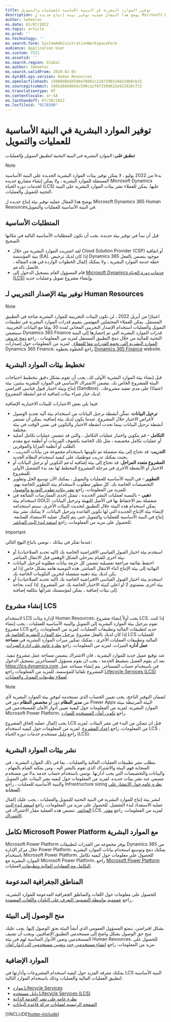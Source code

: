 ```yaml
---
title: توفير الموارد البشرية في البنية الأساسية للعمليات والتمويل
description: يوضح هذا المقال عمليه توفير بيئة إنتاج جديده ل Microsoft Dynamics 365 Human Resourcesفي البنية الأساسية للعمليات والتمويل.
author: twheeloc
ms.date: 01/07/2022
ms.topic: article
ms.prod: ''
ms.technology: ''
ms.search.form: SystemAdministrationWorkspaceForm
audience: Application User
ms.custom: 7521
ms.assetid: ''
ms.search.region: Global
ms.author: twheeloc
ms.search.validFrom: 2020-02-03
ms.dyn365.ops.version: Human Resources
ms.openlocfilehash: 15060d8bdd598476081c22d7280319da3db0cb31
ms.sourcegitcommit: 1401d66b6b64c590ca1f8f339d622e922920cf15
ms.translationtype: HT
ms.contentlocale: ar-SA
ms.lasthandoff: 07/20/2022
ms.locfileid: "9178399"
---
```

# <a name="provision-human-resources-in-the-finance-and-operations-infrastructure"></a>توفير الموارد البشرية في البنية الأساسية للعمليات والتمويل

_**تنطبق على:** الموارد البشرية في البنية التحتية لتطبيق التمويل والعمليات_ 

> [!NOTE]
> بدءا من 2022 يوليو ، لا يمكن توفير بيئات الموارد البشرية الجديدة علي البنية الأساسية المستقلة للموارد البشرية ، ولا يمكن إنشاء مشاريع جديده Microsoft Dynamics لخدمات دوره الحياة (LCS) عليها. يمكن للعملاء نشر بيئات الموارد البشرية على البنية التحتية للتمويل والعمليات.

يوضح هذا المقال عمليه توفير بيئة إنتاج جديده ل Microsoft Dynamics 365 Human Resourcesفي البنية الأساسية للعمليات والتمويل.

## <a name="prerequisites"></a>المتطلبات الأساسية

قبل أن تبدأ في توفير بيئة جديدة، يجب أن تكون المتطلبات الأساسية التالية في مكانها الصحيح:

- لقد اشتريت الموارد البشرية من خلال Cloud Solution Provider (CSP) أو اتفاقية بنية المؤسسة (EA). إذا كان لديك ترخيص Dynamics 365 موجود يتضمن بالفعل خطة خدمة الموارد البشرية ، ولا يمكنك إكمال الخطوات الواردة في هذه المقالة ، فاتصل بالدعم.
- قام المسؤول العام بتسجيل الدخول إلى [Microsoft Dynamics خدمات دورة الحياة (LCS)](https://lcs.dynamics.com) وإنشاء مشروع تمويل وعمليات جديد.

## <a name="provision-a-human-resources-trial-environment"></a>توفير بيئة الإصدار التجريبي لـ Human Resources

> [!NOTE]
> اعتبارًا من أبريل 2022 ، لن تكون البيئات التجريبية للموارد البشرية متاحة في التطبيق المستقل. يمكن للعملاء المحتملين المهتمين بتقييم قدرات الموارد البشرية في تطبيقات التمويل والعمليات استخدام الإصدار التجريبي المجاني لمدة 30 يومًا مع البيانات التجريبية. سيتضمن Dynamics 365 Finance قدرات الموارد البشرية التي تم إحضارها إلى البنية التحتية للمالية من خلال دمج التطبيق المستقل لمزيد من المعلومات ، راجع [دمج عروض الموارد البشرية التي تجمع القدرات معا للعملاء ](https://cloudblogs.microsoft.com/dynamics365/it/2021/09/15/merging-of-hr-offerings-brings-capabilities-together-for-customers). لمزيد من المعلومات حول إصدارات Dynamics 365 Finance، راجع الخطوة بخطوة [Dynamics 365 Finance](../fin-ops-core/fin-ops/get-started/before-you-buy.md) website.

## <a name="plan-human-resources-environments"></a>تخطيط بيئات الموارد البشرية

قبل إنشاء بيئة الموارد البشرية الأولى لك، يجب أن تقوم بشكل دقيق بتخطيط احتياجات البيئة للمشروع الخاص بك. يتضمن الاشتراك الأساسي في الموارد البشرية بيئتين: بيئة إنتاج وبيئة اختبار قبول قياسي افتراضي (Sandbox). اعتمادًا على مدى تعقيد مشروعك، لديك خيار شراء بيئات إضافية لدعم أنشطة المشروع.

فيما يلي بعض الاعتبارات للبيئات الاختيارية الإضافية:

- **ترحيل البيانات**: تمكّن أنشطة ترحيل البيانات من استخدام بيئة آلية تحديد الوصول لأغراض الاختبار خلال المشروع. عندما يكون لديك بيئة إضافية، يمكن أن تستمر أنشطة ترحيل البيانات بينما تحدث أنشطة الاختبار والتكوين في نفس الوقت في بيئة مختلفة.
- **التكامل** – قم بتكوين واختبار عمليات التكامل ، والتي قد تتضمن عمليات تكامل أصلية أو عمليات تكامل مخصصة ، مثل تلك الخاصة بكشوف المرتبات أو أنظمة تتبع مقدم الطلب أو أنظمة المزايا والموفرين. 
- **التدريب**: قد تحتاج إلى بيئة منفصلة تم تكوينها باستخدام مجموعة من بيانات التدريب ، بحيث يمكنك تدريب موظفيك على كيفية استخدام النظام الجديد. 
- **المشروع متعدد المراحل**: قد تحتاج إلى بيئة إضافية لدعم التكوين أو ترحيل البيانات أو الاختبار أو الأنشطة الأخرى في مرحلة المشروع المخطط لها بعد بدء التشغيل الأولي للمشروع.
- **التطوير** – في البنية الأساسية للعمليات والتمويل ، يمكنك الآن توسيع الحل وتطوير التخصيصات الخاصة بك. كل مطور مطلوب لاستخدام بيئة التطوير الخاصة بهم. للمزيد من المعلومات، راجع [نشر بيئات تطوير التوزيع والوصول](/fin-ops-core/dev-itpro/dev-tools/access-instances).
- **ذهبي** – بالنسبة لعمليات النشر الجديدة ، تتمثل إحدى الممارسات الشائعة في استخدام بيئة GOLD منفصلة يتم الاحتفاظ بها في الأصل للتهيئة وترحيل البيانات. يمكن استخدام هذه البيئة خلال التطبيق لتحديث البيئات الأخرى. سيتم استخدامه لإنشاء بيئة الإنتاج الجديدة التي لها تكوين القاعدة وترحيل البيانات. لا يمكنك نشر بيئة إنتاج في البنية الأساسية للعمليات والتمويل حتى يتم إكمال عمليه الاستعداد للمتابعة. للحصول على مزيد من المعلومات، راجع [استعد لبدء البث المباشر‬](/fin-ops-core/fin-ops/imp-lifecycle/prepare-go-live).

<!--NOTE: Need to come back and verify Tier-1 can be used and if a customer cannot purchase tier 3-5 need specific documentation about this.-->

> [!IMPORTANT]
> عندما تفكر في بيئاتك ، نوصي باتباع النهج التالي:
>
> - استخدم بيئة اختبار القبول القياسي الافتراضية الخاصة بك (اليه تحديد الصلاحيات) أو بيئة أخرى للقيام بمرحلي الشكل الوهمي قبل الانتقال المباشر.
> - احتفظ بقائمة مراجعة تفصيلية تتضمن كل حزمة بيانات مطلوبة لترحيل البيانات النهائية إلى بيئة الإنتاج أثناء الانتقال المباشر. هذه التوصية هامه بشكل خاص إذا لم يكن لديك بيئة ذهبيه منفصلة لتخزين التكوينات الخاصة بك.
> - استخدم بيئة اختبار القبول القياسي الافتراضية الخاصة بك (اليه تحديد الصلاحيات) أو بيئة أخرى بمستوي 2 أو اعلي كبيئة الاختبار الخاصة بك عبر المشروع. إذا كنت بحاجة إلى بيئات إضافية ، يمكن لمؤسستك شرائها بتكلفة إضافية.

## <a name="create-an-lcs-project"></a>إنشاء مشروع LCS

لاستخدام LCS لإدارة بيئات Human Resources، يجب أولاً إنشاء مشروع LCS. إذا كنت تقوم بترحيل بيئة الموارد البشرية إلى التمويل والبنية الأساسية للعمليات ، يجب إنشاء مشروع LCS جديد لتطبيقات المالية وتطبيقات العمليات. لمزيد من المعلومات، راجع [ترحيل بيئة الموارد البشرية الخاصة بك‎](hr-admin-migrate-overview). إذا كان لديك بالفعل مشروع LCS للعمليات المالية وتطبيقات العمليات الأخرى ، يمكنك تمكين ميزات الموارد البشرية في **مساحة عمل أداره** الميزات. لمزيد من المعلومات، راجع [‏‫نظرة عامة على إدارة الميزات](/fin-ops-core/fin-ops/get-started/feature-management/feature-management-overview).

عند توقيع عميل جديد للموارد البشرية ، فان الاشتراك يتضمن مساحة عمل مشروع تنفيذ. بعد ان يقوم العميل بتنشيط الخدمة ، يجب ان يقوم مسؤول المستأجرين بتسجيل الدخول <https://lcs.dynamics.com> في باستخدام حساب المستأجر. يتم إنشاء مساحة عمل المشروع تلقائيا للمؤسسة. للمزيد من المعلومات راجع [Lifecycle Services (LCS) لعملاء تطبيقات التمويل والعمليات](/fin-ops-core/dev-itpro/lifecycle-services/lcs-works-lcs).

> [!NOTE]
> لضمان التوفير الناجح، يجب تعيين الحساب الذي تستخدمه لتوفير بيئة الموارد البشرية لأي من **مدير النظام** دور أو **مخصص النظام** دور في Power Apps البيئة المرتبطة ببيئة الموارد البشرية. لمزيد من المعلومات حول كيفية تعيين أدوار الأمان للمستخدمين في Microsoft Power Platform، راجع [تكوين أمان المستخدم للموارد](/power-platform/admin/database-security).

يجب إكمال عمليه إلحاق المشروع LCS قبل ان تتمكن من البدء في نشر البيئات. لمزيد من المعلومات، راجع [إعداد المشروع](/fin-ops-core/dev-itpro/lifecycle-services/project-onboarding). لمزيد من المعلومات حول كيفيه استخدام LCS ، راجع [دليل](/fin-ops-core/dev-itpro/lifecycle-services/lcs-user-guide) مستخدم خدمات دوره الحياة (LCS).

## <a name="deploy-human-resources-environments"></a>نشر بيئات الموارد البشرية

يتطلب نشر تطبيقات العمليات المالية والعمليات ، بما في ذلك الموارد البشرية ، في السحابة فهم البيئة والاشتراك الذي تقوم بالنشر اليه ، ومن يمكنه القيام بالمهام ، والبيانات والتخصيصات التي يجب ادارتها. نوصي باستخدام حساب خدمه بدلا من مستخدم مسمي عند نشر بيئات جديده. لمزيد من المعلومات حول كيفيه نشر البيئات علي التمويل والبنية الأساسية للعمليات ، راجع Infrastructure sizing [نظره عامه حول الانتشار علي السحابة](/fin-ops-core/dev-itpro/deployment/cloud-deployment-overview).

لنشر بيئة إنتاج للموارد البشرية في البنية التحتية للتمويل والعمليات ، يجب عليك إكمال عملية الاستعداد لبدء التشغيل. للحصول على مزيد من المعلومات، راجع [استعد لبدء البث المباشر‬](/fin-ops-core/fin-ops/imp-lifecycle/prepare-go-live). تتضمن هذه العملية مقدّر الاشتراك في LCS. لمزيد من المعلومات، راجع [مقدر الاشتراك](/fin-ops-core/dev-itpro/lifecycle-services/subscription-estimator).

## <a name="integrate-microsoft-power-platform-with-human-resources"></a>تكامل Microsoft Power Platform مع الموارد البشرية

Microsoft Power Platform يوفر مجموعه من القدرات لتطبيقات Dynamics 365 من خلال مركز الإدارة Power Platform. يمكنك دمج وتوسيع استخدام بيانات الموارد البشرية باستخدام Microsoft Power Platform. للحصول علي معلومات حول كيفيه تكامل الموارد البشرية مع Microsoft Power Platform، راجع [Microsoft Power Platform التكامل مع العمليات المالية وتطبيقات ](/fin-ops-core/dev-itpro/power-platform/overview)العمليات.

## <a name="supported-geographies"></a>المناطق الجغرافية المدعومة

للحصول على معلومات حول اللغات والمناطق الجغرافية المدعومة للموارد البشرية، راجع [عمومية بواسطة التصميم: التعرف علي البلدان واللغات المعتمدة ](https://dynamics.microsoft.com/availability-reports/).

## <a name="grant-access-to-the-environment"></a>منح الوصول إلى البيئة

بشكل افتراضي، يتمتع المسؤول العمومي الذي أنشأ البيئة بحق الوصول إليها. يجب عليك منح حق الوصول بشكل واضح إلى مستخدمي التطبيق الإضافيين. ويجب أن تضيف المستخدمين وتعين الأدوار المناسبة لهم في بيئة Human Resources. للحصول على مزيد من المعلومات، راجع [إنشاء مستخدمين جدد](/dynamics365/unified-operations/dev-itpro/sysadmin/tasks/create-new-users) و[تعيين مستخدمين إلى أدوار أمان](/dynamics365/unified-operations/dev-itpro/sysadmin/tasks/assign-users-security-roles).

## <a name="additional-resources"></a>الموارد الإضافية
يمكنك معرفه المزيد حول كيفيه استخدام المشروعات وأدارتها في LCS البنية الأساسية لتطبيق العمليات المالية والعمليات وذلك باستخدام الموارد التالية:

- [موارد Lifecycle Services](/fin-ops-core/dev-itpro/lifecycle-services/lcs.md)
- [دليل مستخدم Lifecycle Services (LCS)](/fin-ops-core/dev-itpro/lifecycle-services/lcs-user-guide.md)
- [نظرة عامة على نشر الخدمة الذاتية](../fin-ops-core/dev-itpro/deployment/infrastructure-stack.md)
- [الصفحة الرئيسية لعمليات حركة قاعدة البيانات‬](../fin-ops-core/dev-itpro/database/dbmovement-operations.md)

[!INCLUDE[footer-include](../includes/footer-banner.md)]
